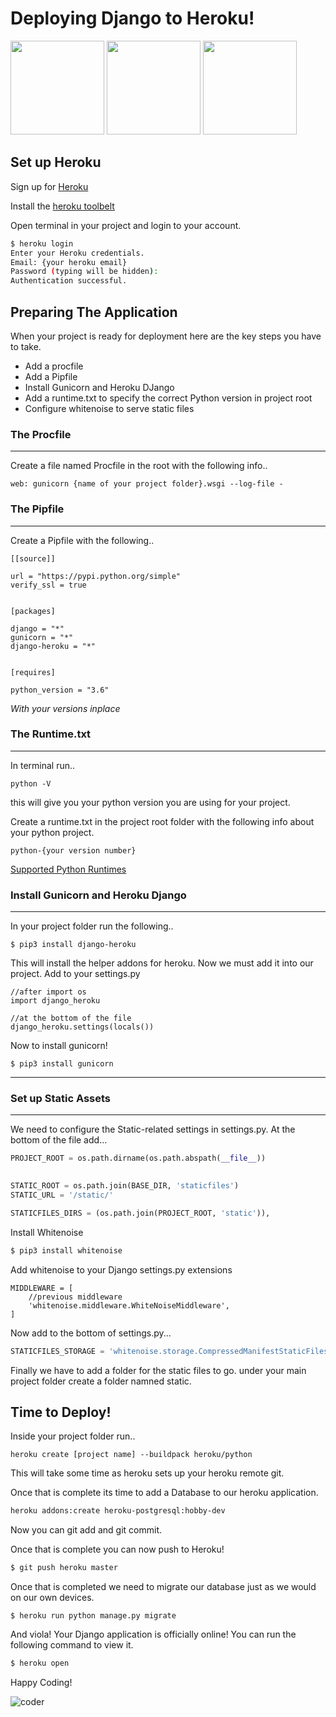 # Deploying Django to Heroku!

<img src="https://www.vectorlogo.zone/logos/heroku/heroku-card.png" width="150px">
<img src="https://media.tenor.com/images/18b767b668c6cf5bbb1b7d2c062c8060/tenor.gif" width="150px">
<img src="https://fiverr-res.cloudinary.com/images/t_main1,q_auto,f_auto/gigs/106095482/original/6a2a7fc989e1b0add530c7bfbbc5c22eed2cf379/do-any-python-or-django-task.png" width="150px">

## Set up Heroku

Sign up for [Heroku](https://id.heroku.com/login)

Install the [heroku toolbelt](https://devcenter.heroku.com/articles/heroku-cli)

Open terminal in your project and login to your account. 

``` bash 
$ heroku login
Enter your Heroku credentials.
Email: {your heroku email}
Password (typing will be hidden):
Authentication successful.

```

## Preparing The Application

When your project is ready for deployment here are the key steps you have to take. 

- Add a procfile
- Add a Pipfile
- Install Gunicorn and Heroku DJango
- Add a runtime.txt to specify the correct Python version in project root
- Configure whitenoise to serve static files

### The Procfile 
___

Create a file named Procfile in the root with the following info..

```
web: gunicorn {name of your project folder}.wsgi --log-file -
```

### The Pipfile
___

Create a Pipfile with the following..

```
[[source]]

url = "https://pypi.python.org/simple"
verify_ssl = true


[packages]

django = "*"
gunicorn = "*"
django-heroku = "*"


[requires]

python_version = "3.6"

```
*With your versions inplace*

### The Runtime.txt
___

In terminal run..

```
python -V
``` 
this will give you your python version you are using for your project. 

Create a runtime.txt in the project root folder with the following info about your python project.

```
python-{your version number}

```

[Supported Python Runtimes](https://devcenter.heroku.com/articles/python-support#supported-runtimes)

### Install Gunicorn and Heroku Django
___

In your project folder run the following..

```
$ pip3 install django-heroku

```
This will install the helper addons for heroku. Now we must add it into our project. 
Add to your settings.py 

```
//after import os
import django_heroku

//at the bottom of the file
django_heroku.settings(locals())
```
Now to install gunicorn! 

```
$ pip3 install gunicorn

```
___

### Set up Static Assets
___

We need to configure the Static-related settings in settings.py. At the bottom of the file add...

``` python 
PROJECT_ROOT = os.path.dirname(os.path.abspath(__file__))

    
STATIC_ROOT = os.path.join(BASE_DIR, 'staticfiles')
STATIC_URL = '/static/'

STATICFILES_DIRS = (os.path.join(PROJECT_ROOT, 'static')),


```

Install Whitenoise 

``` bash
$ pip3 install whitenoise
```

Add whitenoise to your Django settings.py extensions

```
MIDDLEWARE = [
	//previous middleware
    'whitenoise.middleware.WhiteNoiseMiddleware',
]

```

Now add to the bottom of settings.py...

``` python
STATICFILES_STORAGE = 'whitenoise.storage.CompressedManifestStaticFilesStorage'

```

Finally we have to add a folder for the static files to go. under your main project folder create a folder namned static.

## Time to Deploy! 

Inside your project folder run..

```
heroku create [project name] --buildpack heroku/python

```
This will take some time as heroku sets up your heroku remote git.

Once that is complete its time to add a Database to our heroku application.

``` bash
heroku addons:create heroku-postgresql:hobby-dev

```

Now you can git add and git commit.

Once that is complete you can now push to Heroku! 

``` bash
$ git push heroku master

```

Once that is completed we need to migrate our database just as we would on our own devices. 

```
$ heroku run python manage.py migrate

```

And viola! Your Django application is officially online! You can run the following command to view it. 

``` bash
$ heroku open

```

Happy Coding! 

![coder](https://media.giphy.com/media/ZVik7pBtu9dNS/giphy.gif)
